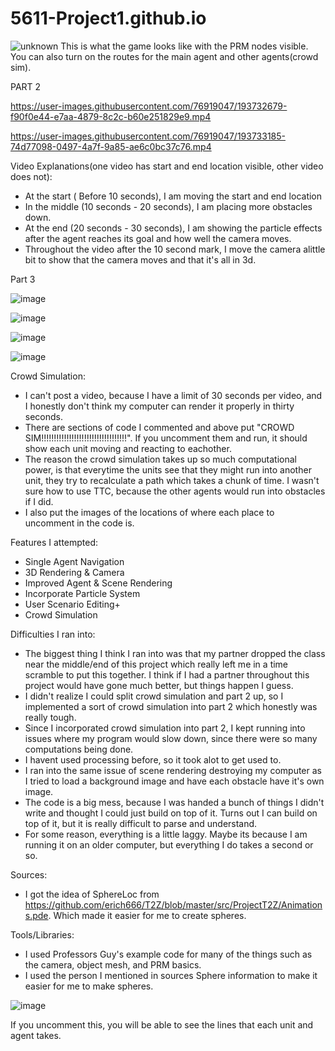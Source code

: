 # 5611-Project1.github.io
![unknown](https://user-images.githubusercontent.com/76919047/193730594-27db3b34-933c-4606-a7cb-1dd0ba36d5bf.png)
This is what the game looks like with the PRM nodes visible. You can also turn on the routes for the main agent and other agents(crowd sim).


PART 2

https://user-images.githubusercontent.com/76919047/193732679-f90f0e44-e7aa-4879-8c2c-b60e251829e9.mp4


https://user-images.githubusercontent.com/76919047/193733185-74d77098-0497-4a7f-9a85-ae6c0bc37c76.mp4

Video Explanations(one video has start and end location visible, other video does not):
- At the start ( Before 10 seconds), I am moving the start and end location
- In the middle (10 seconds - 20 seconds), I am placing more obstacles down.
- At the end (20 seconds - 30 seconds), I am showing the particle effects after the agent reaches its goal and how well the camera moves.
- Throughout the video after the 10 second mark, I move the camera alittle bit to show that the camera moves and that it's all in 3d.



Part 3

![image](https://user-images.githubusercontent.com/76919047/193735166-84667cbe-677f-472a-851d-0f43ff8e1ccf.png)

![image](https://user-images.githubusercontent.com/76919047/193734977-01fd1890-b924-4f54-b506-2818f328fa6e.png)

![image](https://user-images.githubusercontent.com/76919047/193736074-aeb2a4ab-6dad-4f60-ae76-3f4d23c0f3ac.png)

![image](https://user-images.githubusercontent.com/76919047/193736122-e9591dd3-3b83-4887-b026-3fecf6986a40.png)

Crowd Simulation:
- I can't post a video, because I have a limit of 30 seconds per video, and I honestly don't think my computer can render it properly in thirty seconds.
- There are sections of code I commented and above put "CROWD SIM!!!!!!!!!!!!!!!!!!!!!!!!!!!!!!!!!!". If you uncomment them and run, it should show each unit moving and reacting to eachother.
- The reason the crowd simulation takes up so much computational power, is that everytime the units see that they might run into another unit, they try to recalculate a path which takes a chunk of time. I wasn't sure how to use TTC, because the other agents would run into obstacles if I did.
- I also put the images of the locations of where each place to uncomment in the code is.


Features I attempted:
-   Single Agent Navigation 
-   3D Rendering & Camera 
-   Improved Agent & Scene Rendering 
-   Incorporate Particle System 
-   User Scenario Editing+ 
-   Crowd Simulation
  
  
  
Difficulties I ran into:
-   The biggest thing I think I ran into was that my partner dropped the class near the middle/end of this project which really left me in a time scramble to put this together. I think if I had a partner throughout this project would have gone much better, but things happen I guess.
-   I didn't realize I could split crowd simulation and part 2 up, so I implemented a sort of crowd simulation into part 2 which honestly was really tough.
-   Since I incorporated crowd simulation into part 2, I kept running into issues where my program would slow down, since there were so many computations being done.
-   I havent used processing before, so it took alot to get used to.
-   I ran into the same issue of scene rendering destroying my computer as I tried to load a background image and have each obstacle have it's own image.
-   The code is a big mess, because I was handed a bunch of things I didn't write and thought I could just build on top of it. Turns out I can build on top of it, but it is really difficult to parse and understand.
-   For some reason, everything is a little laggy. Maybe its because I am running it on an older computer, but everything I do takes a second or so.



Sources:
- I got the idea of SphereLoc from https://github.com/erich666/T2Z/blob/master/src/ProjectT2Z/Animations.pde. Which made it easier for me to create spheres.

Tools/Libraries:
- I used Professors Guy's example code for many of the things such as the camera, object mesh, and PRM basics.
- I used the person I mentioned in sources Sphere information to make it easier for me to make spheres.




![image](https://user-images.githubusercontent.com/76919047/193736153-962a4b17-7697-4878-9529-9d8925ae2e6f.png)

If you uncomment this, you will be able to see the lines that each unit and agent takes.


